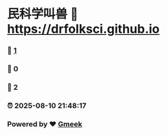 # 民科学叫兽 :link: https://drfolksci.github.io 
### :page_facing_up: [1](https://drfolksci.github.io/tag.html) 
### :speech_balloon: 0 
### :hibiscus: 2 
### :alarm_clock: 2025-08-10 21:48:17 
### Powered by :heart: [Gmeek](https://github.com/Meekdai/Gmeek)
